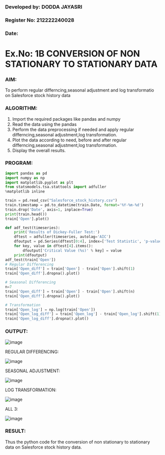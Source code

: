 ### Developed by: DODDA JAYASRI
### Register No: 212222240028
### Date: 
# Ex.No: 1B                     CONVERSION OF NON STATIONARY TO STATIONARY DATA

### AIM:
To perform regular differncing,seasonal adjustment and log transformatio on Salesforce stock history data
### ALGORITHM:
1. Import the required packages like pandas and numpy
2. Read the data using the pandas
3. Perform the data preprocessing if needed and apply regular differncing,seasonal adjustment,log transformation.
4. Plot the data according to need, before and after regular differncing,seasonal adjustment,log transformation.
5. Display the overall results.
### PROGRAM:
```python
import pandas as pd
import numpy as np
import matplotlib.pyplot as plt
from statsmodels.tsa.stattools import adfuller
%matplotlib inline

train = pd.read_csv("Salesforce_stock_history.csv")
train.timestamp = pd.to_datetime(train.Date, format='%Y-%m-%d') 
train.drop('Date', axis=1, inplace=True)
print(train.head())
train['Open'].plot()

def adf_test(timeseries):
    print('Results of Dickey-Fuller Test:')
    dftest = adfuller(timeseries, autolag='AIC')
    dfoutput = pd.Series(dftest[0:4], index=['Test Statistic', 'p-value', '#Lags Used', 'Number of Observations Used'])
    for key, value in dftest[4].items():
        dfoutput['Critical Value (%s)' % key] = value
    print(dfoutput)
adf_test(train['Open'])
# Regular Differencing
train['Open_diff'] = train['Open'] - train['Open'].shift(1)
train['Open_diff'].dropna().plot()

# Seasonal Differencing
n=7
train['Open_diff'] = train['Open'] - train['Open'].shift(n)
train['Open_diff'].dropna().plot()

# Transformation
train['Open_log'] = np.log(train['Open'])
train['Open_log_diff'] = train['Open_log'] - train['Open_log'].shift(1)
train['Open_log_diff'].dropna().plot()

```

### OUTPUT:

![image](https://github.com/user-attachments/assets/1c717994-84cb-4ba7-a375-60aa9e16b795)


REGULAR DIFFERENCING:

![image](https://github.com/user-attachments/assets/e106abcd-2218-44c9-8207-f24911192381)

SEASONAL ADJUSTMENT:

![image](https://github.com/user-attachments/assets/3cf65b2d-238a-423e-bab3-77aa85d06f66)

LOG TRANSFORMATION:

![image](https://github.com/user-attachments/assets/c8bb9916-f034-440f-a7c8-3b443e386659)

ALL 3:

![image](https://github.com/user-attachments/assets/96e116cd-2e8d-4a47-9ee0-63260720947f)

### RESULT:
Thus the python code for the conversion of non stationary to stationary data on Salesforce stock history data.
